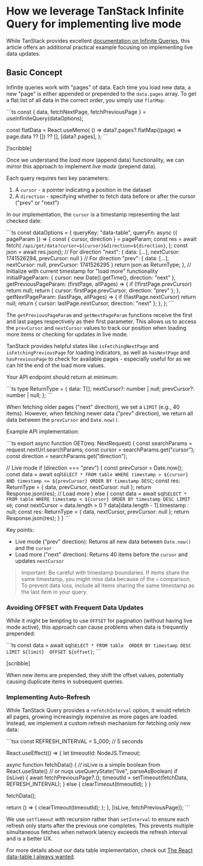 # How we leverage TanStack Infinite Query for implementing live mode

While TanStack provides excellent [documentation on Infinite Queries](https://tanstack.com/query/latest/docs/framework/react/guides/infinite-queries), this article offers an additional practical example focusing on implementing live data updates.

## Basic Concept

Infinite queries work with "pages" of data. Each time you load new data, a new "page" is either appended or prepended to the `data.pages` array. To get a flat list of all data in the correct order, you simply use `flatMap`:

\`\`\`ts
const { data, fetchNextPage, fetchPreviousPage } =
  useInfiniteQuery(dataOptions);

const flatData = React.useMemo(
  () => data?.pages?.flatMap((page) => page.data ?? []) ?? [],
  [data?.pages],
);
\`\`\`

[!scribble]

Once we understand the _load more_ (append data) functionality, we can mirror this approach to implement _live mode_ (prepend data).

Each query requires two key parameters:

1. A `cursor` - a pointer indicating a position in the dataset
2. A `direction` - specifying whether to fetch data before or after the cursor ("prev" or "next")

In our implementation, the `cursor` is a timestamp representing the last checked date:

\`\`\`ts
const dataOptions = {
  queryKey: "data-table",
  queryFn: async ({ pageParam }) => {
    const { cursor, direction } = pageParam;
    const res = await fetch(
      `/api/get/data?cursor=${cursor}&direction=${direction}`,
    );
    const json = await res.json();
    // For direction "next": { data: [...], nextCursor: 1741526294, prevCursor: null }
    // For direction "prev": { data: [...], nextCursor: null, prevCursor: 1741526295 }
    return json as ReturnType;
  },
  // Initialize with current timestamp for "load more" functionality
  initialPageParam: { cursor: new Date().getTime(), direction: "next" },
  getPreviousPageParam: (firstPage, allPages) => {
    if (!firstPage.prevCursor) return null;
    return { cursor: firstPage.prevCursor, direction: "prev" };
  },
  getNextPageParam: (lastPage, allPages) => {
    if (!lastPage.nextCursor) return null;
    return { cursor: lastPage.nextCursor, direction: "next" };
  },
};
\`\`\`

The `getPreviousPageParam` and `getNextPageParam` functions receive the first and last pages respectively as their first parameter. This allows us to access the `prevCursor` and `nextCursor` values to track our position when loading more items or checking for updates in live mode.

TanStack provides helpful states like `isFetchingNextPage` and `isFetchingPreviousPage` for loading indicators, as well as `hasNextPage` and `hasPreviousPage` to check for available pages - especially useful for as we can hit the end of the load more values.

Your API endpoint should return at minimum:

\`\`\`ts
type ReturnType<T> = {
  data: T[];
  nextCursor?: number | null;
  prevCursor?: number | null;
};
\`\`\`

When fetching older pages ("next" direction), we set a `LIMIT` (e.g., 40 items). However, when fetching newer data ("prev" direction), we return all data between the `prevCursor` and `Date.now()`.

Example API implementation:

\`\`\`ts
export async function GET(req: NextRequest) {
  const searchParams = request.nextUrl.searchParams;
  const cursor = searchParams.get("cursor");
  const direction = searchParams.get("direction");

  // Live mode
  if (direction === "prev") {
    const prevCursor = Date.now();
    const data = await sql`
      SELECT * FROM table
      WHERE timestamp > ${cursor} AND timestamp <= ${prevCursor}
      ORDER BY timestamp DESC
    `;
    const res: ReturnType<MyData> = { data, prevCursor, nextCursor: null };
    return Response.json(res);
    // Load more
  } else {
    const data = await sql`
      SELECT * FROM table
      WHERE timestamp < ${cursor}
      ORDER BY timestamp DESC
      LIMIT 40
    `;
    const nextCursor = data.length > 0 ? data[data.length - 1].timestamp : null;
    const res: ReturnType<MyData> = { data, nextCursor, prevCursor: null };
    return Response.json(res);
  }
}
\`\`\`

Key points:

- Live mode ("prev" direction): Returns all new data between `Date.now()` and the `cursor`
- Load more ("next" direction): Returns 40 items before the `cursor` and updates `nextCursor`

> Important: Be careful with timestamp boundaries. If items share the same timestamp, you might miss data because of the `>` comparison. To prevent data loss, include all items sharing the same timestamp as the last item in your query.

### Avoiding OFFSET with Frequent Data Updates

While it might be tempting to use `OFFSET` for pagination (without having live mode active), this approach can cause problems when data is frequently prepended:

\`\`\`ts
const data = await sql`
  SELECT * FROM table 
  ORDER BY timestamp DESC 
  LIMIT ${limit} 
  OFFSET ${offset}
`;
\`\`\`

[scribble]

When new items are prepended, they shift the offset values, potentially causing duplicate items in subsequent queries.

### Implementing Auto-Refresh

While TanStack Query provides a `refetchInterval` option, it would refetch all pages, growing increasingly expensive as more pages are loaded. Instead, we implement a custom refresh mechanism for fetching only new data:

\`\`\`tsx
const REFRESH_INTERVAL = 5_000; // 5 seconds

React.useEffect(() => {
  let timeoutId: NodeJS.Timeout;

  async function fetchData() {
    // isLive is a simple boolean from React.useState<boolean>()
    // or nuqs useQueryState("live", parseAsBoolean)
    if (isLive) {
      await fetchPreviousPage?.();
      timeoutId = setTimeout(fetchData, REFRESH_INTERVAL);
    } else {
      clearTimeout(timeoutId);
    }
  }

  fetchData();

  return () => {
    clearTimeout(timeoutId);
  };
}, [isLive, fetchPreviousPage]);
\`\`\`

We use `setTimeout` with recursion rather than `setInterval` to ensure each refresh only starts after the previous one completes. This prevents multiple simultaneous fetches when network latency exceeds the refresh interval and is a better UX.

For more details about our data table implementation, check out [The React data-table I always wanted](https://www.openstatus.dev/blog/data-table-redesign).
